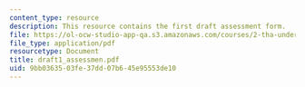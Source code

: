```yaml
---
content_type: resource
description: This resource contains the first draft assessment form.
file: https://ol-ocw-studio-app-qa.s3.amazonaws.com/courses/2-tha-undergraduate-thesis-for-course-2-a-january-iap-2007/9bb0363503fe37dd07b645e95553de10_draft1_assessmen.pdf
file_type: application/pdf
resourcetype: Document
title: draft1_assessmen.pdf
uid: 9bb03635-03fe-37dd-07b6-45e95553de10
---
```

